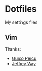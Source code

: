Dotfiles
===========

My settings files

## Vim


Thanks:
* [Guido Percu](http://www.guidopercu.com.br/)
* [Jeffrey Way](https://laracasts.com)

